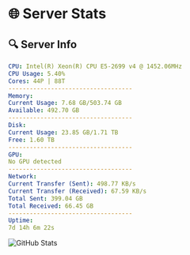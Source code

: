 # 🌐 Server Stats
## 🔍 Server Info
```yaml
CPU: Intel(R) Xeon(R) CPU E5-2699 v4 @ 1452.06MHz
CPU Usage: 5.40%
Cores: 44P | 88T
-----------------------------------
Memory:
Current Usage: 7.68 GB/503.74 GB
Available: 492.70 GB
-----------------------------------
Disk:
Current Usage: 23.85 GB/1.71 TB
Free: 1.60 TB
-----------------------------------
GPU:
No GPU detected
-----------------------------------
Network:
Current Transfer (Sent): 498.77 KB/s
Current Transfer (Received): 67.59 KB/s
Total Sent: 399.04 GB
Total Received: 66.45 GB
-----------------------------------
Uptime:
7d 14h 6m 22s
```
![GitHub Stats](https://img.shields.io/badge/Updated-2025-04-27_07:15:10-blue)
